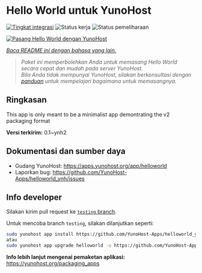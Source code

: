 <!--
N.B.: README ini dibuat secara otomatis oleh <https://github.com/YunoHost/apps/tree/master/tools/readme_generator>
Ini TIDAK boleh diedit dengan tangan.
-->

# Hello World untuk YunoHost

[![Tingkat integrasi](https://dash.yunohost.org/integration/helloworld.svg)](https://ci-apps.yunohost.org/ci/apps/helloworld/) ![Status kerja](https://ci-apps.yunohost.org/ci/badges/helloworld.status.svg) ![Status pemeliharaan](https://ci-apps.yunohost.org/ci/badges/helloworld.maintain.svg)

[![Pasang Hello World dengan YunoHost](https://install-app.yunohost.org/install-with-yunohost.svg)](https://install-app.yunohost.org/?app=helloworld)

*[Baca README ini dengan bahasa yang lain.](./ALL_README.md)*

> *Paket ini memperbolehkan Anda untuk memasang Hello World secara cepat dan mudah pada server YunoHost.*  
> *Bila Anda tidak mempunyai YunoHost, silakan berkonsultasi dengan [panduan](https://yunohost.org/install) untuk mempelajari bagaimana untuk memasangnya.*

## Ringkasan

This app is only meant to be a minimalist app demontrating the v2 packaging format


**Versi terkirim:** 0.1~ynh2
## Dokumentasi dan sumber daya

- Gudang YunoHost: <https://apps.yunohost.org/app/helloworld>
- Laporkan bug: <https://github.com/YunoHost-Apps/helloworld_ynh/issues>

## Info developer

Silakan kirim pull request ke [`testing` branch](https://github.com/YunoHost-Apps/helloworld_ynh/tree/testing).

Untuk mencoba branch `testing`, silakan dilanjutkan seperti:

```bash
sudo yunohost app install https://github.com/YunoHost-Apps/helloworld_ynh/tree/testing --debug
atau
sudo yunohost app upgrade helloworld -u https://github.com/YunoHost-Apps/helloworld_ynh/tree/testing --debug
```

**Info lebih lanjut mengenai pemaketan aplikasi:** <https://yunohost.org/packaging_apps>
